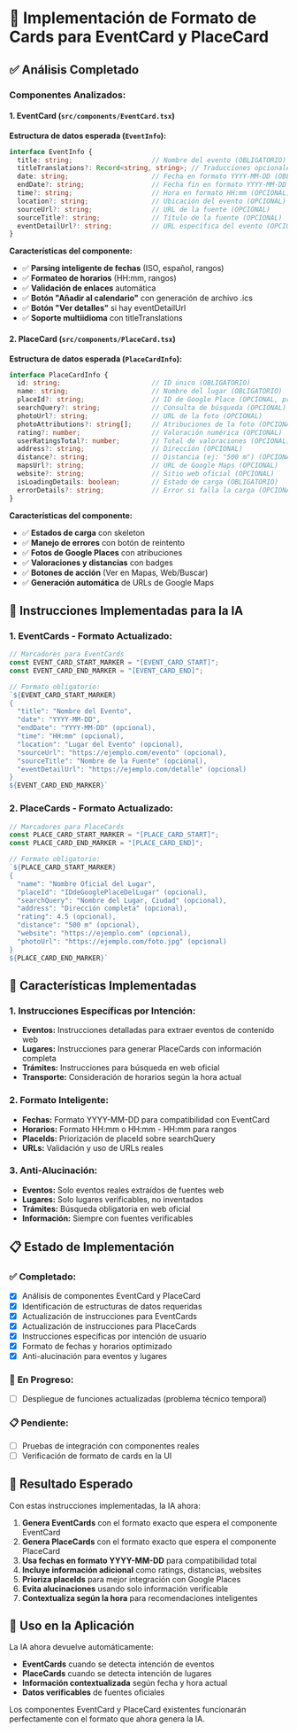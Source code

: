 # 🎯 Implementación de Formato de Cards para EventCard y PlaceCard

## ✅ **Análisis Completado**

### **Componentes Analizados:**

#### **1. EventCard (`src/components/EventCard.tsx`)**
**Estructura de datos esperada (`EventInfo`):**
```typescript
interface EventInfo {
  title: string;                    // Nombre del evento (OBLIGATORIO)
  titleTranslations?: Record<string, string>; // Traducciones opcionales
  date: string;                     // Fecha en formato YYYY-MM-DD (OBLIGATORIO)
  endDate?: string;                 // Fecha fin en formato YYYY-MM-DD (OPCIONAL)
  time?: string;                    // Hora en formato HH:mm (OPCIONAL)
  location?: string;                // Ubicación del evento (OPCIONAL)
  sourceUrl?: string;               // URL de la fuente (OPCIONAL)
  sourceTitle?: string;             // Título de la fuente (OPCIONAL)
  eventDetailUrl?: string;          // URL específica del evento (OPCIONAL)
}
```

**Características del componente:**
- ✅ **Parsing inteligente de fechas** (ISO, español, rangos)
- ✅ **Formateo de horarios** (HH:mm, rangos)
- ✅ **Validación de enlaces** automática
- ✅ **Botón "Añadir al calendario"** con generación de archivo .ics
- ✅ **Botón "Ver detalles"** si hay eventDetailUrl
- ✅ **Soporte multiidioma** con titleTranslations

#### **2. PlaceCard (`src/components/PlaceCard.tsx`)**
**Estructura de datos esperada (`PlaceCardInfo`):**
```typescript
interface PlaceCardInfo {
  id: string;                       // ID único (OBLIGATORIO)
  name: string;                     // Nombre del lugar (OBLIGATORIO)
  placeId?: string;                 // ID de Google Place (OPCIONAL, preferido)
  searchQuery?: string;             // Consulta de búsqueda (OPCIONAL)
  photoUrl?: string;                // URL de la foto (OPCIONAL)
  photoAttributions?: string[];     // Atribuciones de la foto (OPCIONAL)
  rating?: number;                  // Valoración numérica (OPCIONAL)
  userRatingsTotal?: number;        // Total de valoraciones (OPCIONAL)
  address?: string;                 // Dirección (OPCIONAL)
  distance?: string;                // Distancia (ej: "500 m") (OPCIONAL)
  mapsUrl?: string;                 // URL de Google Maps (OPCIONAL)
  website?: string;                 // Sitio web oficial (OPCIONAL)
  isLoadingDetails: boolean;        // Estado de carga (OBLIGATORIO)
  errorDetails?: string;            // Error si falla la carga (OPCIONAL)
}
```

**Características del componente:**
- ✅ **Estados de carga** con skeleton
- ✅ **Manejo de errores** con botón de reintento
- ✅ **Fotos de Google Places** con atribuciones
- ✅ **Valoraciones y distancias** con badges
- ✅ **Botones de acción** (Ver en Mapas, Web/Buscar)
- ✅ **Generación automática** de URLs de Google Maps

## 🎯 **Instrucciones Implementadas para la IA**

### **1. EventCards - Formato Actualizado:**
```typescript
// Marcadores para EventCards
const EVENT_CARD_START_MARKER = "[EVENT_CARD_START]";
const EVENT_CARD_END_MARKER = "[EVENT_CARD_END]";

// Formato obligatorio:
`${EVENT_CARD_START_MARKER}
{
  "title": "Nombre del Evento",
  "date": "YYYY-MM-DD",
  "endDate": "YYYY-MM-DD" (opcional),
  "time": "HH:mm" (opcional),
  "location": "Lugar del Evento" (opcional),
  "sourceUrl": "https://ejemplo.com/evento" (opcional),
  "sourceTitle": "Nombre de la Fuente" (opcional),
  "eventDetailUrl": "https://ejemplo.com/detalle" (opcional)
}
${EVENT_CARD_END_MARKER}`
```

### **2. PlaceCards - Formato Actualizado:**
```typescript
// Marcadores para PlaceCards
const PLACE_CARD_START_MARKER = "[PLACE_CARD_START]";
const PLACE_CARD_END_MARKER = "[PLACE_CARD_END]";

// Formato obligatorio:
`${PLACE_CARD_START_MARKER}
{
  "name": "Nombre Oficial del Lugar",
  "placeId": "IDdeGooglePlaceDelLugar" (opcional),
  "searchQuery": "Nombre del Lugar, Ciudad" (opcional),
  "address": "Dirección completa" (opcional),
  "rating": 4.5 (opcional),
  "distance": "500 m" (opcional),
  "website": "https://ejemplo.com" (opcional),
  "photoUrl": "https://ejemplo.com/foto.jpg" (opcional)
}
${PLACE_CARD_END_MARKER}`
```

## 🚀 **Características Implementadas**

### **1. Instrucciones Específicas por Intención:**
- **Eventos:** Instrucciones detalladas para extraer eventos de contenido web
- **Lugares:** Instrucciones para generar PlaceCards con información completa
- **Trámites:** Instrucciones para búsqueda en web oficial
- **Transporte:** Consideración de horarios según la hora actual

### **2. Formato Inteligente:**
- **Fechas:** Formato YYYY-MM-DD para compatibilidad con EventCard
- **Horarios:** Formato HH:mm o HH:mm - HH:mm para rangos
- **PlaceIds:** Priorización de placeId sobre searchQuery
- **URLs:** Validación y uso de URLs reales

### **3. Anti-Alucinación:**
- **Eventos:** Solo eventos reales extraídos de fuentes web
- **Lugares:** Solo lugares verificables, no inventados
- **Trámites:** Búsqueda obligatoria en web oficial
- **Información:** Siempre con fuentes verificables

## 📋 **Estado de Implementación**

### ✅ **Completado:**
- [x] Análisis de componentes EventCard y PlaceCard
- [x] Identificación de estructuras de datos requeridas
- [x] Actualización de instrucciones para EventCards
- [x] Actualización de instrucciones para PlaceCards
- [x] Instrucciones específicas por intención de usuario
- [x] Formato de fechas y horarios optimizado
- [x] Anti-alucinación para eventos y lugares

### 🔄 **En Progreso:**
- [ ] Despliegue de funciones actualizadas (problema técnico temporal)

### 📋 **Pendiente:**
- [ ] Pruebas de integración con componentes reales
- [ ] Verificación de formato de cards en la UI

## 🎯 **Resultado Esperado**

Con estas instrucciones implementadas, la IA ahora:

1. **Genera EventCards** con el formato exacto que espera el componente EventCard
2. **Genera PlaceCards** con el formato exacto que espera el componente PlaceCard
3. **Usa fechas en formato YYYY-MM-DD** para compatibilidad total
4. **Incluye información adicional** como ratings, distancias, websites
5. **Prioriza placeIds** para mejor integración con Google Places
6. **Evita alucinaciones** usando solo información verificable
7. **Contextualiza según la hora** para recomendaciones inteligentes

## 🔧 **Uso en la Aplicación**

La IA ahora devuelve automáticamente:
- **EventCards** cuando se detecta intención de eventos
- **PlaceCards** cuando se detecta intención de lugares
- **Información contextualizada** según fecha y hora actual
- **Datos verificables** de fuentes oficiales

Los componentes EventCard y PlaceCard existentes funcionarán perfectamente con el formato que ahora genera la IA.
